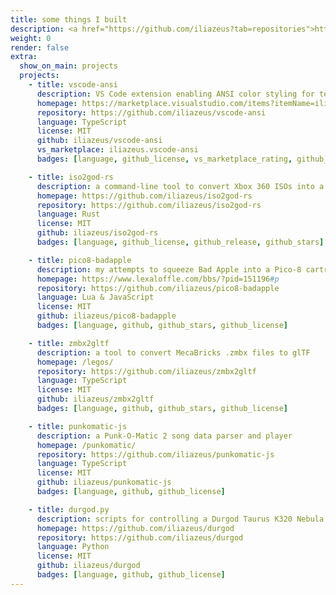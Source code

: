```yaml
---
title: some things I built
description: <a href="https://github.com/iliazeus?tab=repositories">https://github.com/iliazeus</a>
weight: 0
render: false
extra:
  show_on_main: projects
  projects:
    - title: vscode-ansi
      description: VS Code extension enabling ANSI color styling for text documents
      homepage: https://marketplace.visualstudio.com/items?itemName=iliazeus.vscode-ansi
      repository: https://github.com/iliazeus/vscode-ansi
      language: TypeScript
      license: MIT
      github: iliazeus/vscode-ansi
      vs_marketplace: iliazeus.vscode-ansi
      badges: [language, github_license, vs_marketplace_rating, github_release, github_stars]

    - title: iso2god-rs
      description: a command-line tool to convert Xbox 360 ISOs into a Games-On-Demand file format; for Linux, Windows and MacOS
      homepage: https://github.com/iliazeus/iso2god-rs
      repository: https://github.com/iliazeus/iso2god-rs
      language: Rust
      license: MIT
      github: iliazeus/iso2god-rs
      badges: [language, github_license, github_release, github_stars]

    - title: pico8-badapple
      description: my attempts to squeeze Bad Apple into a Pico-8 cartridge
      homepage: https://www.lexaloffle.com/bbs/?pid=151196#p
      repository: https://github.com/iliazeus/pico8-badapple
      language: Lua & JavaScript
      license: MIT
      github: iliazeus/pico8-badapple
      badges: [language, github, github_stars, github_license]

    - title: zmbx2gltf
      description: a tool to convert MecaBricks .zmbx files to glTF
      homepage: /legos/
      repository: https://github.com/iliazeus/zmbx2gltf
      language: TypeScript
      license: MIT
      github: iliazeus/zmbx2gltf
      badges: [language, github, github_stars, github_license]

    - title: punkomatic-js
      description: a Punk-O-Matic 2 song data parser and player
      homepage: /punkomatic/
      repository: https://github.com/iliazeus/punkomatic-js
      language: TypeScript
      license: MIT
      github: iliazeus/punkomatic-js
      badges: [language, github, github_license]

    - title: durgod.py
      description: scripts for controlling a Durgod Taurus K320 Nebula keyboard
      homepage: https://github.com/iliazeus/durgod
      repository: https://github.com/iliazeus/durgod
      language: Python
      license: MIT
      github: iliazeus/durgod
      badges: [language, github, github_license]
---
```

